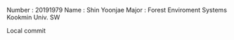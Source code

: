 Number :	20191979
Name :		Shin Yoonjae
Major :	 	Forest Enviroment Systems
Kookmin Univ. SW

Local commit

